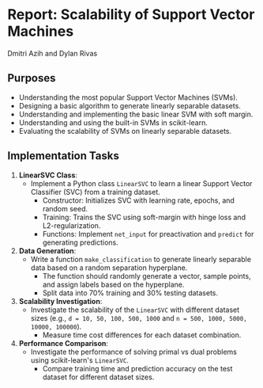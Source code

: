 # Report: Scalability of Support Vector Machines
Dmitri Azih and Dylan Rivas

## Purposes

- Understanding the most popular Support Vector Machines (SVMs).
- Designing a basic algorithm to generate linearly separable datasets.
- Understanding and implementing the basic linear SVM with soft margin.
- Understanding and using the built-in SVMs in scikit-learn.
- Evaluating the scalability of SVMs on linearly separable datasets.

## Implementation Tasks

1. **LinearSVC Class**: 
   - Implement a Python class `LinearSVC` to learn a linear Support Vector Classifier (SVC) from a training dataset.
     - Constructor: Initializes SVC with learning rate, epochs, and random seed.
     - Training: Trains the SVC using soft-margin with hinge loss and L2-regularization.
     - Functions: Implement `net_input` for preactivation and `predict` for generating predictions.
2. **Data Generation**: 
   - Write a function `make_classification` to generate linearly separable data based on a random separation hyperplane.
     - The function should randomly generate a vector, sample points, and assign labels based on the hyperplane.
     - Split data into 70% training and 30% testing datasets.
3. **Scalability Investigation**: 
   - Investigate the scalability of the `LinearSVC` with different dataset sizes (e.g., `d = 10, 50, 100, 500, 1000` and `n = 500, 1000, 5000, 10000, 100000`).
     - Measure time cost differences for each dataset combination.
4. **Performance Comparison**: 
   - Investigate the performance of solving primal vs dual problems using scikit-learn's `LinearSVC`.
     - Compare training time and prediction accuracy on the test dataset for different dataset sizes.

